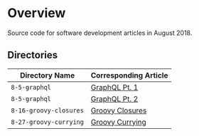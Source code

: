 # Overview

Source code for software development articles in August 2018.

## Directories

| Directory Name                        | Corresponding Article                                                                 |
|---------------------------------------|---------------------------------------------------------------------------------------|
| `8-5-graphql`                         | [GraphQL Pt. 1](https://jarombek.com/blog/aug-5-2018-graphql-pt1)                     |
| `8-5-graphql`                         | [GraphQL Pt. 2](https://jarombek.com/blog/aug-9-2018-graphql-pt2)                     |
| `8-16-groovy-closures`                | [Groovy Closures](https://jarombek.com/blog/aug-16-2018-groovy-closures)              |
| `8-27-groovy-currying`                | [Groovy Currying](https://jarombek.com/blog/aug-27-2018-groovy-currying)              |
